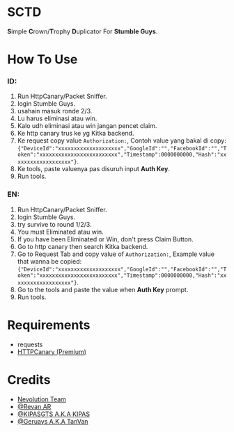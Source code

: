 # SCTD
**S**imple **C**rown/**T**rophy **D**uplicator For **Stumble Guys**.

# How To Use
### ID:
1. Run HttpCanary/Packet Sniffer.
2. login Stumble Guys.
3. usahain masuk ronde 2/3.
3. Lu harus eliminasi atau win.
4. Kalo udh eliminasi atau win jangan pencet claim.
5. Ke http canary trus ke yg Kitka backend.
6. Ke request copy value `Authorization:`, Contoh value yang bakal di copy: `{"DeviceId":"xxxxxxxxxxxxxxxxxxxx","GoogleId":"","FacebookId":"","Token":"xxxxxxxxxxxxxxxxxxxxxxxxx","Timestamp":0000000000,"Hash":"xxxxxxxxxxxxxxxxxxx"}`.
7. Ke tools, paste valuenya pas disuruh input **Auth Key**.
8. Run tools.

### EN:
1. Run HttpCanary/Packet Sniffer.
2. login Stumble Guys.
3. try survive to round 1/2/3.
3. You must Eliminated atau win.
4. If you have been Eliminated or Win, don't press Claim Button.
5. Go to http canary then search Kitka backend.
6. Go to Request Tab and copy value of `Authorization:`, Example value that wanna be copied: `{"DeviceId":"xxxxxxxxxxxxxxxxxxxx","GoogleId":"","FacebookId":"","Token":"xxxxxxxxxxxxxxxxxxxxxxxxx","Timestamp":0000000000,"Hash":"xxxxxxxxxxxxxxxxxxx"}`.
7. Go to the tools and paste the value when **Auth Key** prompt.
8. Run tools.

# Requirements
- requests
- [HTTPCanary (Premium)](https://apkadmin.com/xs5o3htos2e3/HttpCanary__40_Premium__41__4.8.6.apk.html)

# Credits
* [Nevolution Team](https://chat.whatsapp.com/KnVH5FjMe66CBY9QW1nQK5)
* [@Revan AR](https://github.com/revan-ar)
* [@KIPASGTS A.K.A KIPAS](https://github.com/KIPASGTS)
* [@Geruays A.K.A TanVan](https://github.com/Geruays)
